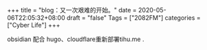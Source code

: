 +++
title = "blog：又一次艰难的开始。"
date = 2020-05-06T22:05:32+08:00
draft = "false"
Tags = ["2082FM"]
categories = ["Cyber Life"]
+++

obsidian 配合 hugo、cloudflare重新部署tihu.me .

